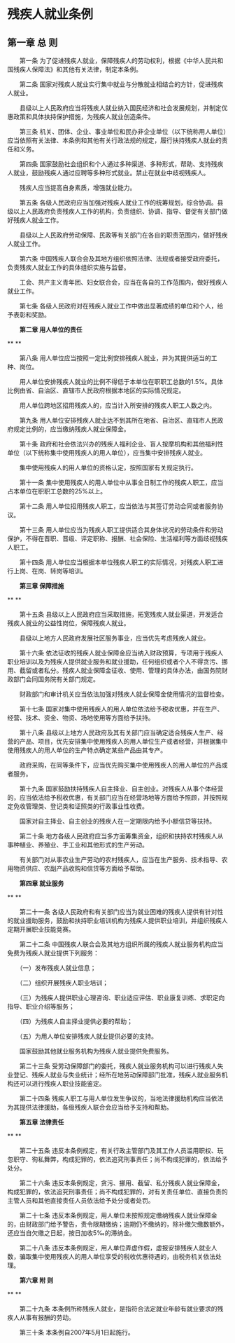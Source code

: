 # 残疾人就业条例

## 第一章 总 则

　　第一条 为了促进残疾人就业，保障残疾人的劳动权利，根据《中华人民共和国残疾人保障法》和其他有关法律，制定本条例。

　　第二条 国家对残疾人就业实行集中就业与分散就业相结合的方针，促进残疾人就业。

　　县级以上人民政府应当将残疾人就业纳入国民经济和社会发展规划，并制定优惠政策和具体扶持保护措施，为残疾人就业创造条件。

　　第三条 机关、团体、企业、事业单位和民办非企业单位（以下统称用人单位）应当依照有关法律、本条例和其他有关行政法规的规定，履行扶持残疾人就业的责任和义务。

　　第四条 国家鼓励社会组织和个人通过多种渠道、多种形式，帮助、支持残疾人就业，鼓励残疾人通过应聘等多种形式就业。禁止在就业中歧视残疾人。

　　残疾人应当提高自身素质，增强就业能力。

　　第五条 各级人民政府应当加强对残疾人就业工作的统筹规划，综合协调。县级以上人民政府负责残疾人工作的机构，负责组织、协调、指导、督促有关部门做好残疾人就业工作。

　　县级以上人民政府劳动保障、民政等有关部门在各自的职责范围内，做好残疾人就业工作。

　　第六条 中国残疾人联合会及其地方组织依照法律、法规或者接受政府委托，负责残疾人就业工作的具体组织实施与监督。

　　工会、共产主义青年团、妇女联合会，应当在各自的工作范围内，做好残疾人就业工作。

　　第七条 各级人民政府对在残疾人就业工作中做出显著成绩的单位和个人，给予表彰和奖励。

 

　　**第二章 用人单位的责任**

**
**

　　第八条 用人单位应当按照一定比例安排残疾人就业，并为其提供适当的工种、岗位。

　　用人单位安排残疾人就业的比例不得低于本单位在职职工总数的1.5%。具体比例由省、自治区、直辖市人民政府根据本地区的实际情况规定。

　　用人单位跨地区招用残疾人的，应当计入所安排的残疾人职工人数之内。

　　第九条 用人单位安排残疾人就业达不到其所在地省、自治区、直辖市人民政府规定比例的，应当缴纳残疾人就业保障金。

　　第十条 政府和社会依法兴办的残疾人福利企业、盲人按摩机构和其他福利性单位（以下统称集中使用残疾人的用人单位），应当集中安排残疾人就业。

　　集中使用残疾人的用人单位的资格认定，按照国家有关规定执行。

　　第十一条 集中使用残疾人的用人单位中从事全日制工作的残疾人职工，应当占本单位在职职工总数的25%以上。

　　第十二条 用人单位招用残疾人职工，应当依法与其签订劳动合同或者服务协议。

　　第十三条 用人单位应当为残疾人职工提供适合其身体状况的劳动条件和劳动保护，不得在晋职、晋级、评定职称、报酬、社会保险、生活福利等方面歧视残疾人职工。

　　第十四条 用人单位应当根据本单位残疾人职工的实际情况，对残疾人职工进行上岗、在岗、转岗等培训。

 

　　**第三章 保障措施**

**
**

　　第十五条 县级以上人民政府应当采取措施，拓宽残疾人就业渠道，开发适合残疾人就业的公益性岗位，保障残疾人就业。

　　县级以上地方人民政府发展社区服务事业，应当优先考虑残疾人就业。

　　第十六条 依法征收的残疾人就业保障金应当纳入财政预算，专项用于残疾人职业培训以及为残疾人提供就业服务和就业援助，任何组织或者个人不得贪污、挪用、截留或者私分。残疾人就业保障金征收、使用、管理的具体办法，由国务院财政部门会同国务院有关部门规定。

　　财政部门和审计机关应当依法加强对残疾人就业保障金使用情况的监督检查。

　　第十七条 国家对集中使用残疾人的用人单位依法给予税收优惠，并在生产、经营、技术、资金、物资、场地使用等方面给予扶持。

　　第十八条 县级以上地方人民政府及其有关部门应当确定适合残疾人生产、经营的产品、项目，优先安排集中使用残疾人的用人单位生产或者经营，并根据集中使用残疾人的用人单位的生产特点确定某些产品由其专产。

　　政府采购，在同等条件下，应当优先购买集中使用残疾人的用人单位的产品或者服务。

　　第十九条 国家鼓励扶持残疾人自主择业、自主创业。对残疾人从事个体经营的，应当依法给予税收优惠，有关部门应当在经营场地等方面给予照顾，并按照规定免收管理类、登记类和证照类的行政事业性收费。

　　国家对自主择业、自主创业的残疾人在一定期限内给予小额信贷等扶持。

　　第二十条 地方各级人民政府应当多方面筹集资金，组织和扶持农村残疾人从事种植业、养殖业、手工业和其他形式的生产劳动。

　　有关部门对从事农业生产劳动的农村残疾人，应当在生产服务、技术指导、农用物资供应、农副产品收购和信贷等方面给予帮助。



　　**第四章 就业服务**

**
**

　　第二十一条 各级人民政府和有关部门应当为就业困难的残疾人提供有针对性的就业援助服务，鼓励和扶持职业培训机构为残疾人提供职业培训，并组织残疾人定期开展职业技能竞赛。

　　第二十二条 中国残疾人联合会及其地方组织所属的残疾人就业服务机构应当免费为残疾人就业提供下列服务：

　　（一）发布残疾人就业信息；

　　（二）组织开展残疾人职业培训；

　　（三）为残疾人提供职业心理咨询、职业适应评估、职业康复训练、求职定向指导、职业介绍等服务；

　　（四）为残疾人自主择业提供必要的帮助；

　　（五）为用人单位安排残疾人就业提供必要的支持。

　　国家鼓励其他就业服务机构为残疾人就业提供免费服务。

　　第二十三条 受劳动保障部门的委托，残疾人就业服务机构可以进行残疾人失业登记、残疾人就业与失业统计；经所在地劳动保障部门批准，残疾人就业服务机构还可以进行残疾人职业技能鉴定。

　　第二十四条 残疾人职工与用人单位发生争议的，当地法律援助机构应当依法为其提供法律援助，各级残疾人联合会应当给予支持和帮助。

 

　　**第五章 法律责任**

**
**

　　第二十五条 违反本条例规定，有关行政主管部门及其工作人员滥用职权、玩忽职守、徇私舞弊，构成犯罪的，依法追究刑事责任；尚不构成犯罪的，依法给予处分。

　　第二十六条 违反本条例规定，贪污、挪用、截留、私分残疾人就业保障金，构成犯罪的，依法追究刑事责任；尚不构成犯罪的，对有关责任单位、直接负责的主管人员和其他直接责任人员依法给予处分或者处罚。

　　第二十七条 违反本条例规定，用人单位未按照规定缴纳残疾人就业保障金的，由财政部门给予警告，责令限期缴纳；逾期仍不缴纳的，除补缴欠缴数额外，还应当自欠缴之日起，按日加收5‰的滞纳金。

　　第二十八条 违反本条例规定，用人单位弄虚作假，虚报安排残疾人就业人数，骗取集中使用残疾人的用人单位享受的税收优惠待遇的，由税务机关依法处理。

 

　　**第六章 附 则**

**
**

　　第二十九条 本条例所称残疾人就业，是指符合法定就业年龄有就业要求的残疾人从事有报酬的劳动。

　　第三十条 本条例自2007年5月1日起施行。